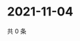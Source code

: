 # 2021-11-04

共 0 条

<!-- BEGIN WEIBO -->
<!-- 最后更新时间 Thu Nov 04 2021 04:08:59 GMT+0800 (China Standard Time) -->

<!-- END WEIBO -->
